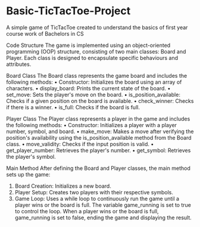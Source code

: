 # Basic-TicTacToe-Project
A simple game of TicTacToe created to understand the basics of first year course work of Bachelors in CS 

Code Structure
The game is implemented using an object-oriented programming (OOP) structure, consisting of two main classes: Board and Player. Each class is designed to encapsulate specific behaviours and attributes.

Board Class
The Board class represents the game board and includes the following methods:
  •	Constructor: Initializes the board using an array of characters.
  •	display_board: Prints the current state of the board.
  •	set_move: Sets the player's move on the board.
  •	is_position_available: Checks if a given position on the board is available.
  •	check_winner: Checks if there is a winner.
  •	is_full: Checks if the board is full.

Player Class
The Player class represents a player in the game and includes the following methods:
  •	Constructor: Initializes a player with a player number, symbol, and board.
  •	make_move: Makes a move after verifying the position's availability using the is_position_available method from the Board class.
  •	move_validity: Checks if the input position is valid.
  •	get_player_number: Retrieves the player's number.
  •	get_symbol: Retrieves the player's symbol.

Main Method
After defining the Board and Player classes, the main method sets up the game:
  1.	Board Creation: Initializes a new board.
  2.	Player Setup: Creates two players with their respective symbols.
  3.	Game Loop: Uses a while loop to continuously run the game until a player wins or the board is full. The variable game_running is set to true                  to control the loop. When a player wins or the board is full, game_running is set to false, ending the game and displaying the                      result.
